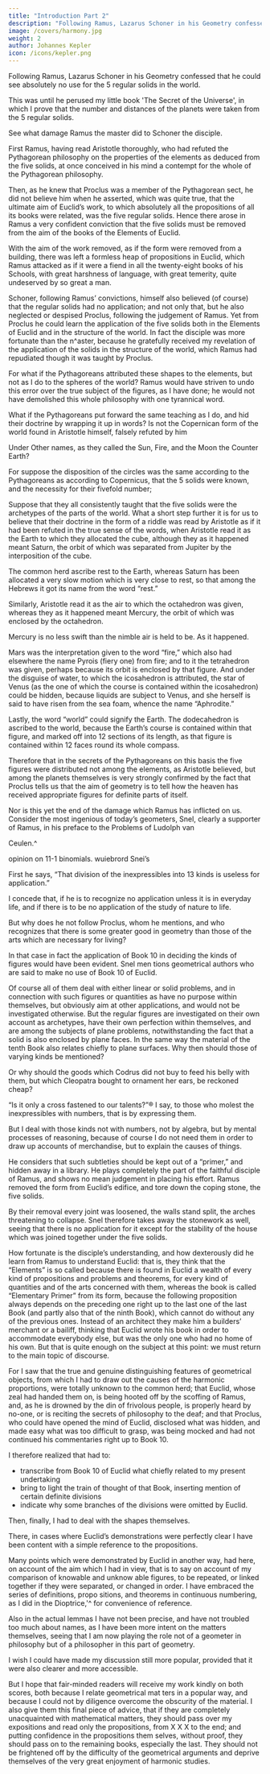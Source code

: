 ```yaml
---
title: "Introduction Part 2"
description: "Following Ramus, Lazarus Schoner in his Geometry confessed that he could see absolutely no use for the 5 regular solids in the world"
image: /covers/harmony.jpg
weight: 2
author: Johannes Kepler
icon: /icons/kepler.png
---
```



Following Ramus, Lazarus Schoner in his Geometry confessed that he could see absolutely no use for the 5 regular solids in the world.

This was until he perused my little book 'The Secret of the Universe', in which I prove that the number and distances of the planets were taken from the 5 regular solids.

See what damage Ramus the master did to Schoner the disciple. 

First Ramus, having read Aristotle thoroughly, who had refuted the Pythagorean philosophy on the properties of the elements as deduced from the five solids, at once conceived in his mind a contempt for the whole of the Pythagorean philosophy.

Then, as he knew that Proclus was a member of the Pythagorean sect, he did not believe him when he asserted, which was quite true, that the ultimate aim of Euclid’s work, to which absolutely all the propositions of all its books were related, was the five regular solids. Hence there arose in Ramus a very confident conviction that the five solids must be removed from the aim of the books of the Elements of Euclid.

With the aim of the work removed, as if the form were removed from a building, there was left a formless heap of propositions in Euclid, which Ramus attacked as if it were a fiend in all the twenty-eight books of his Schools, with great harshness of language, with great temerity, quite undeserved by so great a man.

Schoner, following Ramus’ convictions, himself also believed (of course) that the regular solids had no application; and not only that, but he also neglected or despised Proclus, following the judgement of Ramus. Yet from Proclus he could learn the application of the five solids both in the Elements of Euclid and in the structure of the world. In fact the disciple was more fortunate than the n^aster, because he gratefully received my revelation of the application of the solids in the structure of the world, which Ramus had repudiated though it was taught by Proclus.

For what if the Pythagoreans attributed these shapes to the elements, but not as I do to the spheres of the world? Ramus would have striven to undo this error over the true subject of the figures, as I have done; he would not have demolished this whole philosophy with one tyrannical word. 

What if the Pythagoreans put forward the same teaching as I do, and hid their doctrine by wrapping it up in words? Is not the Copernican form of the world found in Aristotle himself, falsely refuted by him

Under Other names, as they called the Sun, Fire, and the Moon the Counter Earth? 

For suppose the disposition of the circles was the same according to the Pythagoreans as according to Copernicus, that the 5 solids were known, and the necessity for their fivefold number;

Suppose that they all consistently taught that the five solids were the archetypes of the parts of the world. What a short step further it is for us to believe that their doctrine in the form of a riddle was read by Aristotle as if it had been refuted in the true sense of the words, when Aristotle read it as the Earth to which they allocated the cube, although they as it happened meant Saturn, the orbit of which was separated from Jupiter by the interposition of the cube. 

The common herd ascribe rest to the Earth, whereas Saturn has been allocated a very slow motion which is very close to rest, so that among the Hebrews it got its name from the word “rest.” 

Similarly, Aristotle read it as the air to which the octahedron was given, whereas they as it happened meant Mercury, the orbit of which was enclosed by the octahedron.

Mercury is no less swift than the nimble air is held to be. As it happened. 

Mars was the interpretation given to the word “fire,” which also had elsewhere the name Pyrois (fiery one) from fire; and to it the tetrahedron was given, perhaps because its orbit is enclosed by that figure. And under the disguise of water, to which the icosahedron is attributed, the star of Venus (as the one of which the course is contained within the icosahedron) could be hidden, because liquids are subject to Venus, and she herself is said to have risen from the sea foam, whence the name “Aphrodite.” 

Lastly, the word “world” could signify the Earth. The dodecahedron is ascribed to the world, because the Earth’s course is contained within that figure, and marked off into 12 sections of its length, as that figure is contained within 12 faces round its whole compass. 

Therefore that in the secrets of the Pythagoreans on this basis the five figures were distributed not among the elements, as Aristotle believed, but among the planets themselves is very strongly confirmed by the fact that Proclus tells us that the aim of geometry is to tell how the heaven has received appropriate figures for definite parts of itself.

Nor is this yet the end of the damage which Ramus has inflicted on us. Consider the most ingenious of today’s geometers, Snel, clearly a supporter of Ramus, in his preface to the Problems of Ludolph van

Ceulen.^ 

opinion on
11-1
binomials.
wuiebrord Snei’s

First he says, “That division of the inexpressibles into 13 kinds is useless for application.” 

I concede that, if he is to recognize no application unless it is in everyday life, and if there is to be no application of the study of nature to life. 

But why does he not follow Proclus, whom he mentions, and who recognizes that there is some greater good in geometry than those of the arts which are necessary for living? 

In that case in fact the application of Book 10 in deciding the kinds of figures would have been evident. Snel men­
tions geometrical authors who are said to make no use of Book 10 of Euclid.

Of course all of them deal with either linear or solid problems, and in connection with such figures or quantities as have
no purpose within themselves, but obviously aim at other applications, and would not be investigated otherwise. But the regular figures are investigated on their own account as archetypes, have their own perfection within themselves, and are among the subjects of plane problems, notwithstanding the fact that a solid is also enclosed by plane faces. In the same way the material of the tenth Book also relates chiefly to plane surfaces. Why then should those of varying kinds be mentioned? 

Or why should the goods which Codrus did not buy to feed his belly with them, but which Cleopatra bought to ornament her ears, be reckoned cheap? 

“Is it only a cross fastened to our talents?”® I say, to those who molest the inexpressibles with numbers, that is by expressing them. 

But I deal with those kinds not with numbers, not by algebra, but by mental processes of reasoning, because of course I do not need them in order to draw up accounts of merchandise, but to explain the causes of things. 

He considers that such subtleties should be kept out of a “primer,” and hidden away in a library. He plays completely the part of the faithful disciple of Ramus, and shows no mean judgement in placing his effort. Ramus removed the form from Euclid’s edifice, and tore down the coping stone, the five solids. 

By their removal every joint was loosened, the walls stand split, the arches threatening to collapse. Snel therefore takes away the stonework as well, seeing that there is no application for it except for the stability of the house which was joined together under the five solids. 

How fortunate is the disciple’s understanding, and how dexterously did he learn from Ramus to understand Euclid: that is, they think that the “Elements” is so called because there is found in Euclid a wealth of every kind of propositions and problems and theorems, for every kind of quantities and of the arts concerned with them, whereas the book is called
“Elementary Primer” from its form, because the following proposition always depends on the preceding one right up to the last one of the last Book (and partly also that of the ninth Book), which cannot do without any of the previous ones. Instead of an architect they make him a builders’ merchant or a bailiff, thinking that Euclid wrote his
book in order to accommodate everybody else, but was the only one who had no home of his own. But that is quite enough on the subject at this point: we must return to the main topic of discourse.

For I saw that the true and genuine distinguishing features of geometrical objects, from which I had to draw out the causes of the harmonic proportions, were totally unknown to the common herd; that Euclid, whose zeal had handed them on, is being hooted off by the scoffing of Ramus, and, as he is drowned by the din of frivolous people, is properly heard by no-one, or is reciting the secrets of philosophy to the deaf; and that Proclus, who could have opened the mind of
Euclid, disclosed what was hidden, and made easy what was too difficult to grasp, was being mocked and had not continued his commentaries right up to Book 10.

I therefore realized that had to:
- transcribe from Book 10 of Euclid what chiefly related to my present undertaking
- bring to light the train of thought of that Book, inserting mention of certain definite divisions
- indicate why some branches of the divisions were omitted by Euclid. 

Then, finally, I had to deal with the shapes themselves.

There, in cases where Euclid’s demonstrations were perfectly clear I have been content with a simple reference to
the propositions. 

Many points which were demonstrated by Euclid in another way, had here, on account of the aim which I had in view,
that is to say on account of my comparison of knowable and unknow­
able figures, to be repeated, or linked together if they were separated,
or changed in order. I have embraced the series of definitions, propo­
sitions, and theorems in continuous numbering, as I did in the
Dioptrice,'^ for convenience of reference.

Also in the actual lemmas I have not been precise, and have not troubled too much about names,
as I have been more intent on the matters themselves, seeing that I
am now playing the role not of a geometer in philosophy but of a
philosopher in this part of geometry.

I wish I could have made my discussion still more popular, provided that it were also clearer and more accessible.

But I hope that fair-minded readers will receive my work kindly on both scores, both because I relate geometrical mat­
ters in a popular way, and because I could not by diligence overcome the obscurity of the material. I also give them this final piece of advice, that if they are completely unacquainted with mathematical matters, they should pass over my expositions and read only the propositions, from X X X to the end; and putting confidence in the propositions them­
selves, without proof, they should pass on to the remaining books, especially the last. They should not be frightened off by the difficulty of the geometrical arguments and deprive themselves of the very great enjoyment of harmonic studies.
